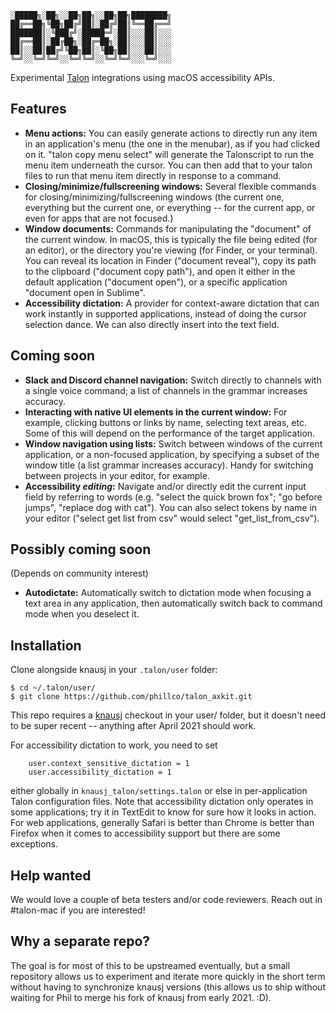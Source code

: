 ```
░█████╗░██╗░░██╗██╗░░██╗██╗████████╗
██╔══██╗╚██╗██╔╝██║░██╔╝██║╚══██╔══╝
███████║░╚███╔╝░█████═╝░██║░░░██║░░░
██╔══██║░██╔██╗░██╔═██╗░██║░░░██║░░░
██║░░██║██╔╝╚██╗██║░╚██╗██║░░░██║░░░
╚═╝░░╚═╝╚═╝░░╚═╝╚═╝░░╚═╝╚═╝░░░╚═╝░░░
```

Experimental [Talon](https://talonvoice.com/) integrations using macOS accessibility APIs.

## Features

- **Menu actions:** You can easily generate actions to directly run any item in an application's menu (the one in the menubar), as if you had clicked on it. "talon copy menu select" will generate the Talonscript to run the menu item underneath the cursor. You can then add that to your talon files to run that menu item directly in response to a command.
- **Closing/minimize/fullscreening windows:** Several flexible commands for closing/minimizing/fullscreening windows (the current one, everything but the current one, or everything -- for the current app, or even for apps that are not focused.)
- **Window documents:** Commands for manipulating the "document" of the current window. In macOS, this is typically the file being edited (for an editor), or the directory you're viewing (for Finder, or your terminal). You can reveal its location in Finder ("document reveal"), copy its path to the clipboard ("document copy path"), and open it either in the default application ("document open"), or a specific application "document open in Sublime".
- **Accessibility dictation:** A provider for context-aware dictation that can work instantly in supported applications, instead of doing the cursor selection dance. We can also directly insert into the text field.

## Coming soon

- **Slack and Discord channel navigation:** Switch directly to channels with a single voice command; a list of channels in the grammar increases accuracy.
- **Interacting with native UI elements in the current window:** For example, clicking buttons or links by name, selecting text areas, etc. Some of this will depend on the performance of the target application.
- **Window navigation using lists:** Switch between windows of the current application, or a non-focused application, by specifying a subset of the window title (a list grammar increases accuracy). Handy for switching between projects in your editor, for example.
- **Accessibility _editing_:** Navigate and/or directly edit the current input field by referring to words (e.g. "select the quick brown fox"; "go before jumps", "replace dog with cat"). You can also select tokens by name in your editor ("select get list from csv" would select "get_list_from_csv").

## Possibly coming soon

(Depends on community interest)

- **Autodictate:** Automatically switch to dictation mode when focusing a text area in any application, then automatically switch back to command mode when you deselect it.

## Installation

Clone alongside knausj in your `.talon/user` folder:

```
$ cd ~/.talon/user/
$ git clone https://github.com/phillco/talon_axkit.git
```

This repo requires a [knausj](https://github.com/knausj85/knausj_talon) checkout in your user/ folder, but it doesn't need to be super recent -- anything after April 2021 should work.

For accessibility dictation to work, you need to set

```
    user.context_sensitive_dictation = 1
    user.accessibility_dictation = 1
```

either globally in `knausj_talon/settings.talon` or else in per-application Talon configuration files. Note that accessibility dictation only operates in some applications; try it in TextEdit to know for sure how it looks in action. For web applications, generally Safari is better than Chrome is better than Firefox when it comes to accessibility support but there are some exceptions.

## Help wanted

We would love a couple of beta testers and/or code reviewers. Reach out in #talon-mac if you are interested!

## Why a separate repo?

The goal is for most of this to be upstreamed eventually, but a small repository allows us to experiment and iterate more quickly in the short term without having to synchronize knausj versions (this allows us to ship without waiting for Phil to merge his fork of knausj from early 2021. :D).
